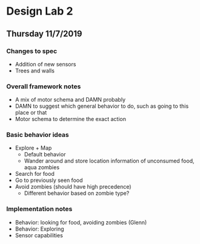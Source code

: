 # Design Lab 2
## Thursday 11/7/2019

### Changes to spec
* Addition of new sensors
* Trees and walls

### Overall framework notes
* A mix of motor schema and DAMN probably
* DAMN to suggest which general behavior to do, such as going to this place or that
* Motor schema to determine the exact action

### Basic behavior ideas
* Explore + Map
  - Default behavior
  - Wander around and store location information of unconsumed food, aqua zombies
* Search for food
* Go to previously seen food
* Avoid zombies (should have high precedence)
  - Different behavior based on zombie type?

### Implementation notes
* Behavior: looking for food, avoiding zombies (Glenn)
* Behavior: Exploring
* Sensor capabilities 
